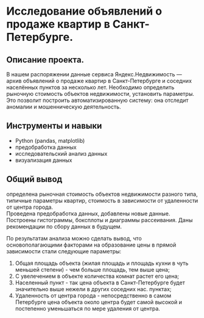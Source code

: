 # Исследование объявлений о продаже квартир в Санкт-Петербурге.

## Описание проекта.
В нашем распоряжении данные сервиса Яндекс.Недвижимость — архив объявлений о продаже квартир в Санкт-Петербурге и соседних населённых пунктов за несколько лет. Необходимо определить рыночную стоимость объектов недвижимости, установить параметры. Это позволит построить автоматизированную систему: она отследит аномалии и мошенническую деятельность.

## Инструменты и навыки
- Python (pandas, matplotlib)
- предобработка данных
- исследовательский анализ данных
- визуализация данных

## Общий вывод

определена рыночная стоимость объектов недвижимости разного типа, типичные параметры квартир, стоимость в зависимости от удаленности от центра города.  
Проведена предобработка данных, добавлены новые данные. Построены гистограммы, боксплоты и диаграммы рассеивания. Даны рекомендации по сбору данных в будущем.  

По результатам анализа можно сделать вывод, что основополагающими факторами на образование цены в прямой зависимости стали следующие параметры:

1. Общая площадь объекта (жилая площадь и площадь кухни в чуть меньшей степени) - чем больше площадь, тем выше цена;
2. С увелечением в объекте количества комнат растет его цена;
3. Населенный пункт - так цена объекта в Санкт-Петербурге будет значительно выше нежели в других соседних нас. пунктах;
4. Удаленность от центра города - непосредственно в самом Петербурге цена объекта около центра будет самой высокой и постепенно уменьшаться по мере удаления от центра.
